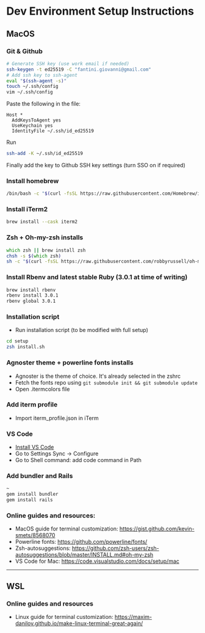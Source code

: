 # Dev Environment Setup Instructions
## MacOS
### Git & Github
```zsh
# Generate SSH key (use work email if needed)
ssh-keygen -t ed25519 -C "fantini.giovanni@gmail.com"
# Add ssh key to ssh-agent
eval "$(ssh-agent -s)"
touch ~/.ssh/config
vim ~/.ssh/config
```
Paste the following in the file:
```
Host *
  AddKeysToAgent yes
  UseKeychain yes
  IdentityFile ~/.ssh/id_ed25519
```
Run
```zsh
ssh-add -K ~/.ssh/id_ed25519
```

Finally add the key to Github SSH key settings (turn SSO on if required)

### Install homebrew
```zsh
/bin/bash -c "$(curl -fsSL https://raw.githubusercontent.com/Homebrew/install/HEAD/install.sh)"
```
### Install iTerm2
```zsh
brew install --cask iterm2
```
### Zsh + Oh-my-zsh installs
```zsh
which zsh || brew install zsh
chsh -s $(which zsh)
sh -c "$(curl -fsSL https://raw.githubusercontent.com/robbyrussell/oh-my-zsh/master/tools/install.sh)"
```
### Install Rbenv and latest stable Ruby (3.0.1 at time of writing)
```zsh
brew install rbenv
rbenv install 3.0.1
rbenv global 3.0.1
```
### Installation script
- Run installation script (to be modified with full setup)
```zsh
cd setup
zsh install.sh
```
### Agnoster theme + powerline fonts installs
- Agnoster is the theme of choice. It's already selected in the zshrc
- Fetch the fonts repo using `git submodule init && git submodule update`
- Open .itermcolors file
### Add iterm profile
- Import iterm_profile.json in iTerm
### VS Code
- [Install VS Code](https://code.visualstudio.com/docs?dv=osx)
- Go to Settings Sync -> Configure
- Go to Shell command: add code command in Path
### Add bundler and Rails
```zsh
~
gem install bundler
gem install rails
```
### Online guides and resources:
- MacOS guide for terminal customization: https://gist.github.com/kevin-smets/8568070
- Powerline fonts: https://github.com/powerline/fonts/
- Zsh-autosuggestions: https://github.com/zsh-users/zsh-autosuggestions/blob/master/INSTALL.md#oh-my-zsh
- VS Code for Mac: https://code.visualstudio.com/docs/setup/mac
---
## WSL

### Online guides and resources
- Linux guide for terminal customization: https://maxim-danilov.github.io/make-linux-terminal-great-again/